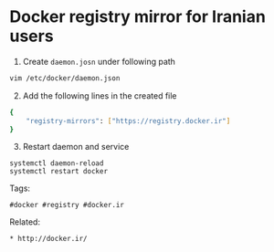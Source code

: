 # Docker registry mirror for Iranian users

1. Create ```daemon.josn``` under following path

```bash
vim /etc/docker/daemon.json
```

2. Add the following lines in the created file
```bash
{
    "registry-mirrors": ["https://registry.docker.ir"]
}
```

3. Restart daemon and service
```bsah
systemctl daemon-reload
systemctl restart docker
```

Tags:
```
#docker #registry #docker.ir
```

Related:
```
* http://docker.ir/
```

